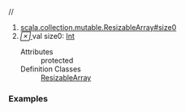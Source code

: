 //
<ol>
<li><a href="https://www.scala-lang.org/api/2.12.3/scala/collection/mutable/ArrayBuffer.html#size0:Int">scala.collection.mutable.ResizableArray#size0</a></li>
<li name="scala.collection.mutable.ResizableArray#size0" visbl="prt" class="indented0 " data-isabs="false" fullcomment="yes" group="Ungrouped"> <a id="size0:Int"></a> <span class="permalink"> <a href="../../../scala/collection/mutable/ArrayBuffer.html#size0:Int" title="Permalink"> <i class="material-icons"></i> </a> </span> <span class="modifier_kind"> <span class="modifier"></span> <span class="kind">val</span> </span> <span class="symbol"> <span class="name">size0</span><span class="result">: <a href="../../Int.html" class="extype" name="scala.Int">Int</a></span> </span> 
 <div class="fullcomment">
  <dl class="attributes block"> 
   <dt>
    Attributes
   </dt>
   <dd>
    protected 
   </dd>
   <dt>
    Definition Classes
   </dt>
   <dd>
    <a href="ResizableArray.html" class="extype" name="scala.collection.mutable.ResizableArray">ResizableArray</a>
   </dd>
  </dl>
 </div> </li>
        </ol>


### Examples
















